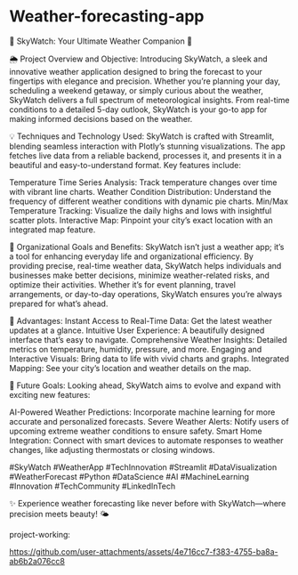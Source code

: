 # Weather-forecasting-app

🌟 SkyWatch: Your Ultimate Weather Companion 🌟

🌦️ Project Overview and Objective:
Introducing SkyWatch, a sleek and innovative weather application designed to bring the forecast to your fingertips with elegance and precision. Whether you’re planning your day, scheduling a weekend getaway, or simply curious about the weather, SkyWatch delivers a full spectrum of meteorological insights. From real-time conditions to a detailed 5-day outlook, SkyWatch is your go-to app for making informed decisions based on the weather.

💡 Techniques and Technology Used:
SkyWatch is crafted with Streamlit, blending seamless interaction with Plotly’s stunning visualizations. The app fetches live data from a reliable backend, processes it, and presents it in a beautiful and easy-to-understand format. Key features include:

Temperature Time Series Analysis: Track temperature changes over time with vibrant line charts.
Weather Condition Distribution: Understand the frequency of different weather conditions with dynamic pie charts.
Min/Max Temperature Tracking: Visualize the daily highs and lows with insightful scatter plots.
Interactive Map: Pinpoint your city’s exact location with an integrated map feature.

🎯 Organizational Goals and Benefits:
SkyWatch isn’t just a weather app; it’s a tool for enhancing everyday life and organizational efficiency. By providing precise, real-time weather data, SkyWatch helps individuals and businesses make better decisions, minimize weather-related risks, and optimize their activities. Whether it’s for event planning, travel arrangements, or day-to-day operations, SkyWatch ensures you’re always prepared for what’s ahead.

🌟 Advantages:
Instant Access to Real-Time Data: Get the latest weather updates at a glance.
Intuitive User Experience: A beautifully designed interface that’s easy to navigate.
Comprehensive Weather Insights: Detailed metrics on temperature, humidity, pressure, and more.
Engaging and Interactive Visuals: Bring data to life with vivid charts and graphs.
Integrated Mapping: See your city’s location and weather details on the map.

🚀 Future Goals:
Looking ahead, SkyWatch aims to evolve and expand with exciting new features:

AI-Powered Weather Predictions: Incorporate machine learning for more accurate and personalized forecasts.
Severe Weather Alerts: Notify users of upcoming extreme weather conditions to ensure safety.
Smart Home Integration: Connect with smart devices to automate responses to weather changes, like adjusting thermostats or closing windows.

#SkyWatch #WeatherApp #TechInnovation #Streamlit #DataVisualization #WeatherForecast #Python #DataScience #AI #MachineLearning #Innovation #TechCommunity #LinkedInTech

✨ Experience weather forecasting like never before with SkyWatch—where precision meets beauty! 🌤️

project-working:

https://github.com/user-attachments/assets/4e716cc7-f383-4755-ba8a-ab6b2a076cc8
